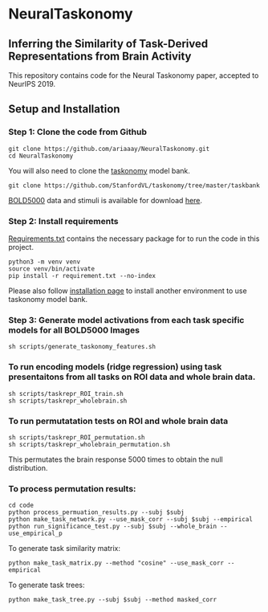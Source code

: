 # NeuralTaskonomy
## Inferring the Similarity of Task-Derived Representations from Brain Activity
This repository contains code for the Neural Taskonomy paper, accepted to NeurIPS 2019.

## Setup and Installation
### Step 1: Clone the code from Github
```
git clone https://github.com/ariaaay/NeuralTaskonomy.git
cd NeuralTaskonomy
```
You will also need to clone the [taskonomy](https://github.com/StanfordVL/taskonomy/tree/master/taskbank) model bank.
```
git clone https://github.com/StanfordVL/taskonomy/tree/master/taskbank
```
[BOLD5000](https://bold5000.github.io/) data and stimuli is available for download [here](https://bold5000.github.io/download.html).

### Step 2: Install requirements
[Requirements.txt](https://github.com/ariaaay/NeuralTaskonomy/blob/master/requirements.txt) contains the necessary package for to run the code in this project.
```
python3 -m venv venv
source venv/bin/activate
pip install -r requirement.txt --no-index
```
Please also follow [installation page](https://github.com/StanfordVL/taskonomy/tree/master/taskbank#installation) to install another environment to use taskonomy model bank.

### Step 3: Generate model activations from each task specific models for all BOLD5000 Images
```
sh scripts/generate_taskonomy_features.sh
```

### To run encoding models (ridge regression) using task presentaitons from all tasks on ROI data and whole brain data.
```
sh scripts/taskrepr_ROI_train.sh
sh scripts/taskrepr_wholebrain.sh
```

### To run permutatation tests on ROI and whole brain data
```
sh scripts/taskrepr_ROI_permutation.sh
sh scripts/taskrepr_wholebrain_permutation.sh
```
This permutates the brain response 5000 times to obtain the null distribution.

### To process permutation results:
```
cd code
python process_permuation_results.py --subj $subj
python make_task_network.py --use_mask_corr --subj $subj --empirical
python run_significance_test.py --subj $subj --whole_brain --use_empirical_p
```

To generate task similarity matrix:
```
python make_task_matrix.py --method "cosine" --use_mask_corr --empirical
```

To generate task trees:
```
python make_task_tree.py --subj $subj --method masked_corr
```
